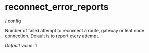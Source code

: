 # reconnect_error_reports

/ [config](/reference/config/index.md) 

Number of failed attempt to reconnect a route, gateway or
leaf node connection. Default is to report every attempt.

*Default value*: `1`
